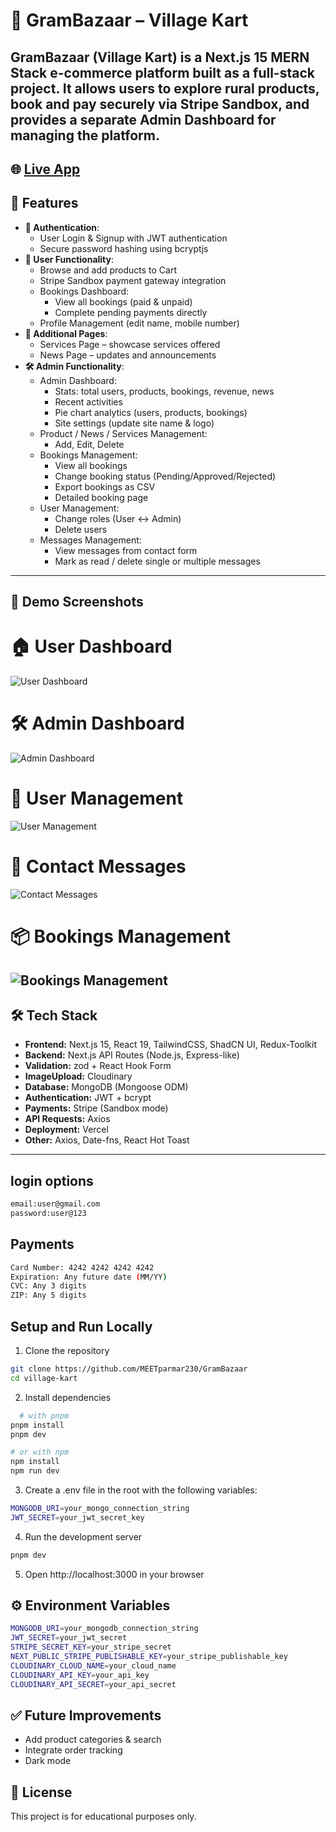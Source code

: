 # 🌾 GramBazaar – Village Kart

GramBazaar (Village Kart) is a Next.js 15 MERN Stack e-commerce platform built as a full-stack project.
It allows users to explore rural products, book and pay securely via Stripe Sandbox, and provides a separate Admin Dashboard for managing the platform.
---

## 🌐 [Live App](https://gram-bazaar.vercel.app/)



## 🚀 Features

- **👥 Authentication**: 
  - User Login & Signup with JWT authentication
  - Secure password hashing using bcryptjs
- **🛒 User Functionality**: 
  - Browse and add products to Cart
  - Stripe Sandbox payment gateway integration
  - Bookings Dashboard:
    - View all bookings (paid & unpaid)
    - Complete pending payments directly
  - Profile Management (edit name, mobile number)
- **📰 Additional Pages**: 
  - Services Page – showcase services offered
  - News Page – updates and announcements
- **🛠️ Admin Functionality**: 
  - Admin Dashboard:
    - Stats: total users, products, bookings, revenue, news
    - Recent activities
    - Pie chart analytics (users, products, bookings)
    - Site settings (update site name & logo)
  - Product / News / Services Management:
    - Add, Edit, Delete
  - Bookings Management:
    - View all bookings
    - Change booking status (Pending/Approved/Rejected)
    - Export bookings as CSV
    - Detailed booking page
  - User Management:
    - Change roles (User ↔ Admin)
    - Delete users
  - Messages Management:
    - View messages from contact form
    - Mark as read / delete single or multiple messages
---

## 📸 Demo Screenshots

# 🏠 User Dashboard
![User Dashboard](./screenshots/user-dashboard.png)

# 🛠️ Admin Dashboard
![Admin Dashboard](./screenshots/admin-dashboard.png)

# 👥 User Management
![User Management](./screenshots/admin-user-management.png)

# 💌 Contact Messages
![Contact Messages](./screenshots/admin-messages.png)

# 📦 Bookings Management
![Bookings Management](./screenshots/admin-bookings.png)
---


## 🛠️ Tech Stack

- **Frontend:** Next.js 15, React 19, TailwindCSS, ShadCN UI, Redux-Toolkit
- **Backend:** Next.js API Routes (Node.js, Express-like)  
- **Validation:** zod + React Hook Form
- **ImageUpload:** Cloudinary
- **Database:** MongoDB (Mongoose ODM)  
- **Authentication:** JWT + bcrypt
- **Payments:** Stripe (Sandbox mode)
- **API Requests:** Axios  
- **Deployment:** Vercel
- **Other:** Axios, Date-fns, React Hot Toast

--- 

## login options

```bash
email:user@gmail.com
password:user@123
```

## Payments

```bash
Card Number: 4242 4242 4242 4242
Expiration: Any future date (MM/YY)
CVC: Any 3 digits
ZIP: Any 5 digits
```

## Setup and Run Locally

1. Clone the repository  
```bash
git clone https://github.com/MEETparmar230/GramBazaar
cd village-kart
   ```

2. Install dependencies
```bash
  # with pnpm
pnpm install
pnpm dev

# or with npm
npm install
npm run dev

  ```

3. Create a .env file in the root with the following variables:
```bash
MONGODB_URI=your_mongo_connection_string
JWT_SECRET=your_jwt_secret_key
```

4. Run the development server
```bash
pnpm dev
```

5. Open http://localhost:3000 in your browser


## ⚙️ Environment Variables

```bash
MONGODB_URI=your_mongodb_connection_string
JWT_SECRET=your_jwt_secret
STRIPE_SECRET_KEY=your_stripe_secret
NEXT_PUBLIC_STRIPE_PUBLISHABLE_KEY=your_stripe_publishable_key
CLOUDINARY_CLOUD_NAME=your_cloud_name
CLOUDINARY_API_KEY=your_api_key
CLOUDINARY_API_SECRET=your_api_secret
```

## ✅ Future Improvements

- Add product categories & search
- Integrate order tracking
- Dark mode


## 📜 License

This project is for educational purposes only.
